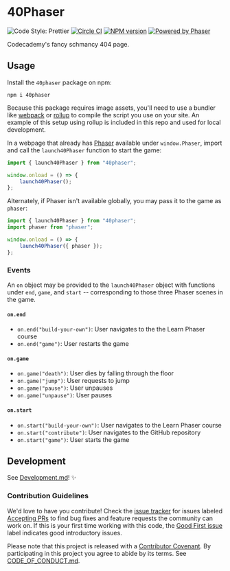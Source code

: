# 40Phaser

![Code Style: Prettier](https://img.shields.io/badge/code_style-prettier-brightgreen.svg)
[![Circle CI](https://img.shields.io/circleci/build/github/Codecademy/40Phaser.svg)](https://circleci.com/gh/Codecademy/40Phaser)
[![NPM version](https://badge.fury.io/js/40phaser.svg)](https://badge.fury.io/js/40phaser)
[![Powered by Phaser](https://img.shields.io/badge/powered%20by-phaser-blueviolet.svg)](https://phaser.io)

Codecademy's fancy schmancy 404 page.

## Usage

Install the `40phaser` package on npm:

```
npm i 40phaser
```

Because this package requires image assets, you'll need to use a bundler like [webpack](https://webpack.js.org) or [rollup](https://rollupjs.org/) to compile the script you use on your site. An example of this setup using rollup is included in this repo and used for local development.

In a webpage that already has [Phaser](https://phaser.io) available under `window.Phaser`, import and call the `launch40Phaser` function to start the game:

```js
import { launch40Phaser } from "40phaser";

window.onload = () => {
    launch40Phaser();
};
```

Alternately, if Phaser isn't available globally, you may pass it to the game as `phaser`:

```js
import { launch40Phaser } from "40phaser";
import phaser from "phaser";

window.onload = () => {
    launch40Phaser({ phaser });
};
```

### Events

An `on` object may be provided to the `launch40Phaser` object with functions under `end`, `game`, and `start` -- corresponding to those three Phaser scenes in the game.

#### `on.end`

* `on.end("build-your-own")`: User navigates to the the Learn Phaser course
* `on.end("game")`: User restarts the game

#### `on.game`

* `on.game("death")`: User dies by falling through the floor
* `on.game("jump")`: User requests to jump
* `on.game("pause")`: User unpauses
* `on.game("unpause")`: User pauses

#### `on.start`

* `on.start("build-your-own")`: User navigates to the Learn Phaser course
* `on.start("contribute")`: User navigates to the GitHub repository
* `on.start("game")`: User starts the game

## Development

See [Development.md](./docs/Development.md)! ✨

### Contribution Guidelines

We'd love to have you contribute!
Check the [issue tracker](https://github.com/Codecademy/40Phaser/issues) for issues labeled [Accepting PRs](https://github.com/Codecademy/40Phaser/issues?utf8=%E2%9C%93&q=is%3Aissue+is%3Aopen+label%3A%22Accepting+PRs%22) to find bug fixes and feature requests the community can work on.
If this is your first time working with this code, the [Good First issue](https://github.com/Codecademy/guidelines/issues?utf8=%E2%9C%93&q=is%3Aissue+is%3Aopen+label%3A%22Good+First+Issue%22+) label indicates good introductory issues.

Please note that this project is released with a [Contributor Covenant](https://www.contributor-covenant.org).
By participating in this project you agree to abide by its terms.
See [CODE_OF_CONDUCT.md](./CODE_OF_CONDUCT.md).
